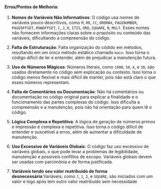 #### Erros/Pontos de Melhoria:

1. **Nomes de Variáveis Não Informativos**: O código usa nomes de variáveis pouco descritivos, como `M`, `RR`, `CC`, `ORDMAX`, `PAGENUMBER`, `PAGEOFFSET`, `ROWOFFSET`, `C`, `J`, `K`, `ITIS`, `ORD`, `SQUARE`, `N`, `MULT`. Esses nomes não fornecem informações claras sobre o propósito ou conteúdo das variáveis, dificultando a compreensão do código.

2. **Falta de Estruturação**: Falta organização do códido em métodos, resultando em um único método estático chamado `main`. Isso torna o código difícil de ler e entender, além de prejudicar a manutenção futura.

3. **Uso de Números Mágicos**: Números literais, como `1000`, `50`, `4`, e `30`, são usados diretamente no código sem explicação ou contexto. Isso torna o código menos flexível e mais difícil de manter, pois não está claro o que esses números representam.

4. **Falta de Comentários ou Documentação**: Não há comentários ou documentação no código original para explicar a finalidade e o funcionamento das partes complexas do código. Isso dificulta a compreensão e a manutenção, pois não há orientação para quem lê o código.

5. **Lógica Complexa e Repetitiva**: A lógica de geração de números primos e impressão é complexa e repetitiva. Isso torna o código difícil de entender e suscetível a erros, além de aumentar a dificuldade de manutenção.

6. **Uso Excessivo de Variáveis Globais**: O código faz uso excessivo de variáveis globais, o que pode levar a problemas de legibilidade, manutenção e possíveis conflitos de escopo. Variáveis globais devem ser usadas com parcimônia e de forma justificada.

7. **Variáveis tendo seu valor reatribuido de forma desnecessária**:Variáveis, como `J`, `1`, `2`, e `SQUARE`, são iniciados com um valor e logo após tem outro valor reatribuido sem necessidade
